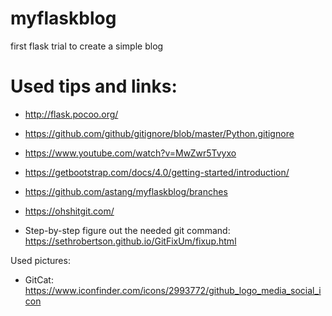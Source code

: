 # myflaskblog
first flask trial to create a simple blog 

# Used tips and links:
* http://flask.pocoo.org/
* https://github.com/github/gitignore/blob/master/Python.gitignore
* https://www.youtube.com/watch?v=MwZwr5Tvyxo
* https://getbootstrap.com/docs/4.0/getting-started/introduction/
* https://github.com/astang/myflaskblog/branches

* https://ohshitgit.com/
* Step-by-step figure out the needed git command: https://sethrobertson.github.io/GitFixUm/fixup.html

Used pictures:
* GitCat: https://www.iconfinder.com/icons/2993772/github_logo_media_social_icon

